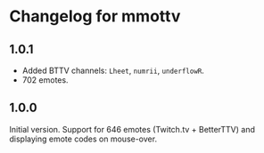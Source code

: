 Changelog for mmottv
===================

## 1.0.1

* Added BTTV channels: `Lheet`, `numrii`, `underflowR`.
* 702 emotes.

## 1.0.0

Initial version. Support for 646 emotes (Twitch.tv + BetterTTV) and
displaying emote codes on mouse-over.